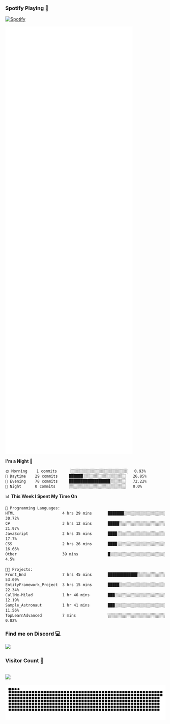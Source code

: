 ### Spotify Playing 🎵
[![Spotify](https://spotify-livestats-callme-milad.vercel.app/api/spotify)](https://open.spotify.com/user/314mrt6dxn5cqoxklh3thbwlr6by)

<img align="center" src="/github-metrics.svg" alt="Metrics" width="400">

<!--START_SECTION:waka-->
**I'm a Night 🦉** 

```text
🌞 Morning    1 commits      ░░░░░░░░░░░░░░░░░░░░░░░░░   0.93% 
🌆 Daytime    29 commits     ██████░░░░░░░░░░░░░░░░░░░   26.85% 
🌃 Evening    78 commits     ██████████████████░░░░░░░   72.22% 
🌙 Night      0 commits      ░░░░░░░░░░░░░░░░░░░░░░░░░   0.0%

```


📊 **This Week I Spent My Time On** 

```text
💬 Programming Languages: 
HTML                     4 hrs 29 mins       ███████░░░░░░░░░░░░░░░░░░   30.72% 
C#                       3 hrs 12 mins       █████░░░░░░░░░░░░░░░░░░░░   21.97% 
JavaScript               2 hrs 35 mins       ████░░░░░░░░░░░░░░░░░░░░░   17.7% 
CSS                      2 hrs 26 mins       ████░░░░░░░░░░░░░░░░░░░░░   16.66% 
Other                    39 mins             █░░░░░░░░░░░░░░░░░░░░░░░░   4.5%

🐱‍💻 Projects: 
Front_End                7 hrs 45 mins       █████████████░░░░░░░░░░░░   53.09% 
EntityFramework_Project  3 hrs 15 mins       █████░░░░░░░░░░░░░░░░░░░░   22.34% 
CallMe-Milad             1 hr 46 mins        ███░░░░░░░░░░░░░░░░░░░░░░   12.19% 
Sample_Astronaut         1 hr 41 mins        ███░░░░░░░░░░░░░░░░░░░░░░   11.56% 
TopLearnAdvanced         7 mins              ░░░░░░░░░░░░░░░░░░░░░░░░░   0.82%

```


<!--END_SECTION:waka-->

### Find me on Discord 💻
<a href="https://discord.gg/t35EjYprS6" rel="nofollow"> 
  <img src="https://discord.c99.nl/widget/theme-3/977957889358573609.png" data-canonical-src="https://discord.c99.nl/widget/theme-3/977957889358573609.png" style="max-width: 100%;"></a>

### Visitor Count 🔢
<p align="left"> 
  <br>
  <img src="https://profile-counter.glitch.me/callme-devil/count.svg" />
</p>

<img src="https://github.com/callme-devil/callme-devil/blob/output/github-contribution-grid-snake.svg" alt="snake" style="max-width: 100%;">

